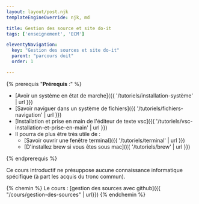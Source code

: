 ```yaml
---
layout: layout/post.njk 
templateEngineOverride: njk, md

title: Gestion des source et site do-it
tags: ['enseignement', 'ECM']

eleventyNavigation:
  key: "Gestion des sources et site do-it"
  parent: "parcours doit"
  order: 1

---
```

{% prerequis "**Prérequis** :" %}

* [Avoir un système en état de marche]({{ '/tutoriels/installation-système' | url }})
* [Savoir naviguer dans un système de fichiers]({{ '/tutoriels/fichiers-navigation' | url }})
* [Installation et prise en main de l'éditeur de texte vsc]({{ '/tutoriels/vsc-installation-et-prise-en-main' | url }})
* Il pourra de plus être très utile de :
  * [Savoir ouvrir une fenêtre terminal]({{ '/tutoriels/terminal'  | url }})
  * [D'installez brew si vous êtes sous mac]({{ '/tutoriels/brew'  | url }})

{% endprerequis %}

Ce cours introductif ne présuppose aucune connaissance informatique spécifique (à part les acquis du tronc commun).

{% chemin %}
Le cours : [gestion des sources avec github]({{ "/cours/gestion-des-sources" | url}})
{% endchemin %}

